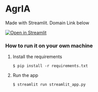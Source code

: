 # AgrIA

Made with Streamlit. Domain Link below

[![Open in Streamlit](https://static.streamlit.io/badges/streamlit_badge_black_white.svg)](https://agr-ia.streamlit.app/)

### How to run it on your own machine

1. Install the requirements

   ```
   $ pip install -r requirements.txt
   ```

2. Run the app

   ```
   $ streamlit run streamlit_app.py
   ```
